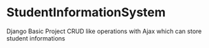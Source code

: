 # StudentInformationSystem
 Django Basic Project CRUD like operations with Ajax which can store student informations

